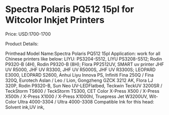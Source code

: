 # Spectra Polaris PQ512 15pl for Witcolor Inkjet Printers

Price: USD:1700-1700

Product Details:

Printhead Model Name:Spectra Polaris PQ512 15pl
Application: work for all Chinese printers like below:
LIYU: PS3204-S512, LIYU PS3208-S512;
Rodin P9320-B (4H), Rodin P9320-B (8H);
Flora PP2512UV,
SMART uv printer
JHF UV R5000, JHF UV R3300, JHF UV R5000S, JHF UV R3300S;
LEOPARD E3000, LEOPARD S2600,
Anhui Liyu Innova PS,
Infiniti Fina 250Q / Fina 320Q,
Eurotech Aslan / Leo / Lion,
Gongzheng GZCK 3212 AK,
Flora LJ 320P, Rodin P9320-B,
Sun Neo UV-LEDFlatbed,
Teckwin TeckUV 3200SR / TeckStorm TS600 / TeckStorm TS300, CET Color X-Press X500 / X-Press X500h / X-Press X1000 / X-Press X1000hl,
Truepress Jet W3200UV,
Wit-Color Ultra 4000-3304 / Ultra 4000-3308
Compatible Ink for this head: Solvent ink,UV ink,
